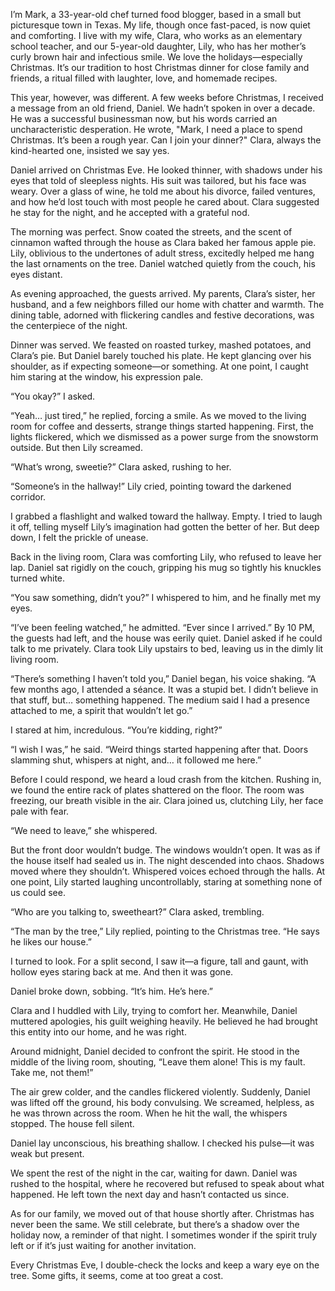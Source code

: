 I’m Mark, a 33-year-old chef turned food blogger, based in a small but picturesque town in Texas. My life, though once fast-paced, is now quiet and comforting. I live with my wife, Clara, who works as an elementary school teacher, and our 5-year-old daughter, Lily, who has her mother’s curly brown hair and infectious smile. We love the holidays—especially Christmas. It’s our tradition to host Christmas dinner for close family and friends, a ritual filled with laughter, love, and homemade recipes.

This year, however, was different. A few weeks before Christmas, I received a message from an old friend, Daniel. We hadn’t spoken in over a decade. He was a successful businessman now, but his words carried an uncharacteristic desperation. He wrote, "Mark, I need a place to spend Christmas. It’s been a rough year. Can I join your dinner?" Clara, always the kind-hearted one, insisted we say yes.

Daniel arrived on Christmas Eve. He looked thinner, with shadows under his eyes that told of sleepless nights. His suit was tailored, but his face was weary. Over a glass of wine, he told me about his divorce, failed ventures, and how he’d lost touch with most people he cared about. Clara suggested he stay for the night, and he accepted with a grateful nod.

The morning was perfect. Snow coated the streets, and the scent of cinnamon wafted through the house as Clara baked her famous apple pie. Lily, oblivious to the undertones of adult stress, excitedly helped me hang the last ornaments on the tree. Daniel watched quietly from the couch, his eyes distant.

As evening approached, the guests arrived. My parents, Clara’s sister, her husband, and a few neighbors filled our home with chatter and warmth. The dining table, adorned with flickering candles and festive decorations, was the centerpiece of the night.

Dinner was served. We feasted on roasted turkey, mashed potatoes, and Clara’s pie. But Daniel barely touched his plate. He kept glancing over his shoulder, as if expecting someone—or something. At one point, I caught him staring at the window, his expression pale.

“You okay?” I asked.

“Yeah… just tired,” he replied, forcing a smile.
As we moved to the living room for coffee and desserts, strange things started happening. First, the lights flickered, which we dismissed as a power surge from the snowstorm outside. But then Lily screamed.

“What’s wrong, sweetie?” Clara asked, rushing to her.

“Someone’s in the hallway!” Lily cried, pointing toward the darkened corridor.

I grabbed a flashlight and walked toward the hallway. Empty. I tried to laugh it off, telling myself Lily’s imagination had gotten the better of her. But deep down, I felt the prickle of unease.

Back in the living room, Clara was comforting Lily, who refused to leave her lap. Daniel sat rigidly on the couch, gripping his mug so tightly his knuckles turned white.

“You saw something, didn’t you?” I whispered to him, and he finally met my eyes.

“I’ve been feeling watched,” he admitted. “Ever since I arrived.”
By 10 PM, the guests had left, and the house was eerily quiet. Daniel asked if he could talk to me privately. Clara took Lily upstairs to bed, leaving us in the dimly lit living room.

“There’s something I haven’t told you,” Daniel began, his voice shaking. “A few months ago, I attended a séance. It was a stupid bet. I didn’t believe in that stuff, but… something happened. The medium said I had a presence attached to me, a spirit that wouldn’t let go.”

I stared at him, incredulous. “You’re kidding, right?”

“I wish I was,” he said. “Weird things started happening after that. Doors slamming shut, whispers at night, and… it followed me here.”

Before I could respond, we heard a loud crash from the kitchen. Rushing in, we found the entire rack of plates shattered on the floor. The room was freezing, our breath visible in the air. Clara joined us, clutching Lily, her face pale with fear.

“We need to leave,” she whispered.

But the front door wouldn’t budge. The windows wouldn’t open. It was as if the house itself had sealed us in.
The night descended into chaos. Shadows moved where they shouldn’t. Whispered voices echoed through the halls. At one point, Lily started laughing uncontrollably, staring at something none of us could see.

“Who are you talking to, sweetheart?” Clara asked, trembling.

“The man by the tree,” Lily replied, pointing to the Christmas tree. “He says he likes our house.”

I turned to look. For a split second, I saw it—a figure, tall and gaunt, with hollow eyes staring back at me. And then it was gone.

Daniel broke down, sobbing. “It’s him. He’s here.”

Clara and I huddled with Lily, trying to comfort her. Meanwhile, Daniel muttered apologies, his guilt weighing heavily. He believed he had brought this entity into our home, and he was right.

Around midnight, Daniel decided to confront the spirit. He stood in the middle of the living room, shouting, “Leave them alone! This is my fault. Take me, not them!”

The air grew colder, and the candles flickered violently. Suddenly, Daniel was lifted off the ground, his body convulsing. We screamed, helpless, as he was thrown across the room. When he hit the wall, the whispers stopped. The house fell silent.

Daniel lay unconscious, his breathing shallow. I checked his pulse—it was weak but present.

We spent the rest of the night in the car, waiting for dawn. Daniel was rushed to the hospital, where he recovered but refused to speak about what happened. He left town the next day and hasn’t contacted us since.

As for our family, we moved out of that house shortly after. Christmas has never been the same. We still celebrate, but there’s a shadow over the holiday now, a reminder of that night. I sometimes wonder if the spirit truly left or if it’s just waiting for another invitation.

Every Christmas Eve, I double-check the locks and keep a wary eye on the tree. Some gifts, it seems, come at too great a cost.

